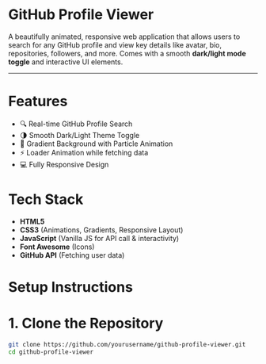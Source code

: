 # GitHub Profile Viewer

A beautifully animated, responsive web application that allows users to search for any GitHub profile and view key details like avatar, bio, repositories, followers, and more. Comes with a smooth **dark/light mode toggle** and interactive UI elements.

---

# Features

- 🔍 Real-time GitHub Profile Search  
- 🌗 Smooth Dark/Light Theme Toggle  
- 🎨 Gradient Background with Particle Animation  
- ⚡ Loader Animation while fetching data  
- 💻 Fully Responsive Design  


# Tech Stack

- **HTML5**  
- **CSS3** (Animations, Gradients, Responsive Layout)  
- **JavaScript** (Vanilla JS for API call & interactivity)  
- **Font Awesome** (Icons)  
- **GitHub API** (Fetching user data)  


# Setup Instructions

# 1. Clone the Repository
```bash
git clone https://github.com/yourusername/github-profile-viewer.git
cd github-profile-viewer